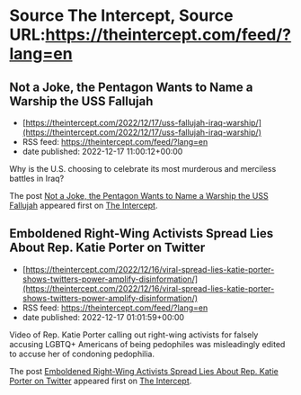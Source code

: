 # Source The Intercept, Source URL:https://theintercept.com/feed/?lang=en

## Not a Joke, the Pentagon Wants to Name a Warship the USS Fallujah
 - [https://theintercept.com/2022/12/17/uss-fallujah-iraq-warship/](https://theintercept.com/2022/12/17/uss-fallujah-iraq-warship/)
 - RSS feed: https://theintercept.com/feed/?lang=en
 - date published: 2022-12-17 11:00:12+00:00

<p>Why is the U.S. choosing to celebrate its most murderous and merciless battles in Iraq?</p>
<p>The post <a href="https://theintercept.com/2022/12/17/uss-fallujah-iraq-warship/" rel="nofollow">Not a Joke, the Pentagon Wants to Name a Warship the USS Fallujah</a> appeared first on <a href="https://theintercept.com" rel="nofollow">The Intercept</a>.</p>

## Emboldened Right-Wing Activists Spread Lies About Rep. Katie Porter on Twitter
 - [https://theintercept.com/2022/12/16/viral-spread-lies-katie-porter-shows-twitters-power-amplify-disinformation/](https://theintercept.com/2022/12/16/viral-spread-lies-katie-porter-shows-twitters-power-amplify-disinformation/)
 - RSS feed: https://theintercept.com/feed/?lang=en
 - date published: 2022-12-17 01:01:59+00:00

<p>Video of Rep. Katie Porter calling out right-wing activists for falsely accusing LGBTQ+ Americans of being pedophiles was misleadingly edited to accuse her of condoning pedophilia.</p>
<p>The post <a href="https://theintercept.com/2022/12/16/viral-spread-lies-katie-porter-shows-twitters-power-amplify-disinformation/" rel="nofollow">Emboldened Right-Wing Activists Spread Lies About Rep. Katie Porter on Twitter</a> appeared first on <a href="https://theintercept.com" rel="nofollow">The Intercept</a>.</p>
